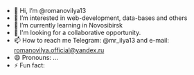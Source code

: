 - 👋 Hi, I’m @romanovilya13
- 👀 I’m interested in web-development, data-bases and others
- 🌱 I’m currently learning in Novosibirsk
- 💞️ I'm looking for a collaborative opportunity.
- 📫 How to reach me Telegram: @mr_ilya13 and e-mail: romanovilya.official@yandex.ru
- 😄 Pronouns: ...
- ⚡ Fun fact: 

<!---
romanovilya13/romanovilya13 is a ✨ special ✨ repository because its `README.md` (this file) appears on your GitHub profile.
You can click the Preview link to take a look at your changes.
--->
